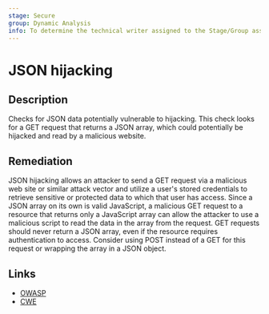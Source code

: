 ```yaml
---
stage: Secure
group: Dynamic Analysis
info: To determine the technical writer assigned to the Stage/Group associated with this page, see https://handbook.gitlab.com/handbook/product/ux/technical-writing/#assignments
---
```


# JSON hijacking

## Description

Checks for JSON data potentially vulnerable to hijacking. This check looks for a GET request that returns a JSON array, which could potentially be hijacked and read by a malicious website.

## Remediation

JSON hijacking allows an attacker to send a GET request via a malicious web site or similar attack vector and utilize a user's stored credentials to retrieve sensitive or protected data to which that user has access. Since a JSON array on its own is valid JavaScript, a malicious GET request to a resource that returns only a JavaScript array can allow the attacker to use a malicious script to read the data in the array from the request. GET requests should never return a JSON array, even if the resource requires authentication to access. Consider using POST instead of a GET for this request or wrapping the array in a JSON object.

## Links

- [OWASP](https://owasp.org/Top10/A01_2021-Broken_Access_Control)
- [CWE](https://cwe.mitre.org/data/definitions/352.html)
